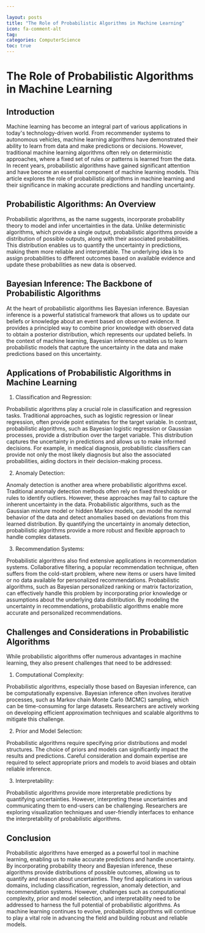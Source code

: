 ```yaml
---

layout: posts
title: "The Role of Probabilistic Algorithms in Machine Learning"
icon: fa-comment-alt
tag:      
categories: ComputerScience
toc: true
---
```




# The Role of Probabilistic Algorithms in Machine Learning

## Introduction

Machine learning has become an integral part of various applications in today's technology-driven world. From recommender systems to autonomous vehicles, machine learning algorithms have demonstrated their ability to learn from data and make predictions or decisions. However, traditional machine learning algorithms often rely on deterministic approaches, where a fixed set of rules or patterns is learned from the data. In recent years, probabilistic algorithms have gained significant attention and have become an essential component of machine learning models. This article explores the role of probabilistic algorithms in machine learning and their significance in making accurate predictions and handling uncertainty.

## Probabilistic Algorithms: An Overview

Probabilistic algorithms, as the name suggests, incorporate probability theory to model and infer uncertainties in the data. Unlike deterministic algorithms, which provide a single output, probabilistic algorithms provide a distribution of possible outputs, along with their associated probabilities. This distribution enables us to quantify the uncertainty in predictions, making them more reliable and interpretable. The underlying idea is to assign probabilities to different outcomes based on available evidence and update these probabilities as new data is observed.

## Bayesian Inference: The Backbone of Probabilistic Algorithms

At the heart of probabilistic algorithms lies Bayesian inference. Bayesian inference is a powerful statistical framework that allows us to update our beliefs or knowledge about an event based on observed evidence. It provides a principled way to combine prior knowledge with observed data to obtain a posterior distribution, which represents our updated beliefs. In the context of machine learning, Bayesian inference enables us to learn probabilistic models that capture the uncertainty in the data and make predictions based on this uncertainty.

## Applications of Probabilistic Algorithms in Machine Learning

1. Classification and Regression:

Probabilistic algorithms play a crucial role in classification and regression tasks. Traditional approaches, such as logistic regression or linear regression, often provide point estimates for the target variable. In contrast, probabilistic algorithms, such as Bayesian logistic regression or Gaussian processes, provide a distribution over the target variable. This distribution captures the uncertainty in predictions and allows us to make informed decisions. For example, in medical diagnosis, probabilistic classifiers can provide not only the most likely diagnosis but also the associated probabilities, aiding doctors in their decision-making process.

2. Anomaly Detection:

Anomaly detection is another area where probabilistic algorithms excel. Traditional anomaly detection methods often rely on fixed thresholds or rules to identify outliers. However, these approaches may fail to capture the inherent uncertainty in the data. Probabilistic algorithms, such as the Gaussian mixture model or hidden Markov models, can model the normal behavior of the data and detect anomalies based on deviations from this learned distribution. By quantifying the uncertainty in anomaly detection, probabilistic algorithms provide a more robust and flexible approach to handle complex datasets.

3. Recommendation Systems:

Probabilistic algorithms also find extensive applications in recommendation systems. Collaborative filtering, a popular recommendation technique, often suffers from the cold-start problem, where new items or users have limited or no data available for personalized recommendations. Probabilistic algorithms, such as Bayesian personalized ranking or matrix factorization, can effectively handle this problem by incorporating prior knowledge or assumptions about the underlying data distribution. By modeling the uncertainty in recommendations, probabilistic algorithms enable more accurate and personalized recommendations.

## Challenges and Considerations in Probabilistic Algorithms

While probabilistic algorithms offer numerous advantages in machine learning, they also present challenges that need to be addressed:

1. Computational Complexity:

Probabilistic algorithms, especially those based on Bayesian inference, can be computationally expensive. Bayesian inference often involves iterative processes, such as Markov chain Monte Carlo (MCMC) sampling, which can be time-consuming for large datasets. Researchers are actively working on developing efficient approximation techniques and scalable algorithms to mitigate this challenge.

2. Prior and Model Selection:

Probabilistic algorithms require specifying prior distributions and model structures. The choice of priors and models can significantly impact the results and predictions. Careful consideration and domain expertise are required to select appropriate priors and models to avoid biases and obtain reliable inference.

3. Interpretability:

Probabilistic algorithms provide more interpretable predictions by quantifying uncertainties. However, interpreting these uncertainties and communicating them to end-users can be challenging. Researchers are exploring visualization techniques and user-friendly interfaces to enhance the interpretability of probabilistic algorithms.

## Conclusion

Probabilistic algorithms have emerged as a powerful tool in machine learning, enabling us to make accurate predictions and handle uncertainty. By incorporating probability theory and Bayesian inference, these algorithms provide distributions of possible outcomes, allowing us to quantify and reason about uncertainties. They find applications in various domains, including classification, regression, anomaly detection, and recommendation systems. However, challenges such as computational complexity, prior and model selection, and interpretability need to be addressed to harness the full potential of probabilistic algorithms. As machine learning continues to evolve, probabilistic algorithms will continue to play a vital role in advancing the field and building robust and reliable models.